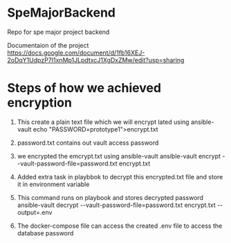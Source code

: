 # SpeMajorBackend
Repo for spe major project backend

Documentaion of the project
https://docs.google.com/document/d/1fb16XEJ-2oDqY1UdpzP7I1xnMp1JLpdtxcJ1XgDxZMw/edit?usp=sharing

# Steps of how we achieved encryption

1. This create a plain text file which we will encrypt lated using ansible-vault
echo "PASSWORD=prototype1">encrypt.txt

2. password.txt contains out vault access password

3. we encrypted the emcrypt.txt using ansible-vault
ansible-vault encrypt --vault-password-file=password.txt encrypt.txt

4. Added extra task in playbbok to decrypt this encrypted.txt file and store it in environment variable
5. This command runs on playbook and stores decrypted password
ansible-vault decrypt --vault-password-file=password.txt encrypt.txt --output=.env

5. The docker-compose file can access the created .env file to access the database password
